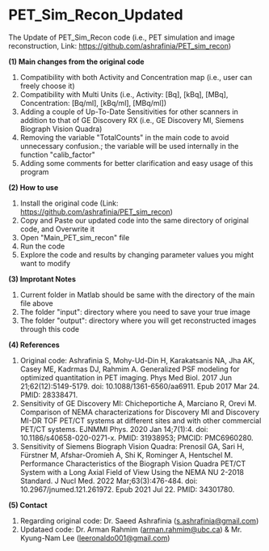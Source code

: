 # PET_Sim_Recon_Updated
The Update of PET_Sim_Recon code (i.e., PET simulation and image reconstruction, Link: https://github.com/ashrafinia/PET_sim_recon)


**(1) Main changes from the original code**
1) Compatibility with both Activity and Concentration map (i.e., user can freely choose it)
2) Compatibility with Multi Units (i.e., Activity: [Bq], [kBq], [MBq], Concentration: [Bq/ml], [kBq/ml], [MBq/ml])
3) Adding a couple of Up-To-Date Sensitivities for other scanners in addition to that of GE Discovery RX (i.e.,  GE Discovery MI, Siemens Biograph Vision Quadra)
4) Removing the variable "TotalCounts" in the main code to avoid unnecessary confusion.; the variable will be used internally in the function "calib_factor"
5) Adding some comments for better clarification and easy usage of this program

**(2) How to use**
1) Install the original code (Link: https://github.com/ashrafinia/PET_sim_recon)
2) Copy and Paste our updated code into the same directory of original code, and Overwrite it
3) Open "Main_PET_sim_recon" file
4) Run the code 
5) Explore the code and results by changing parameter values you might want to modify

**(3) Improtant Notes**
1) Current folder in Matlab should be same with the directory of the main file above
2) The folder "input": directory where you need to save your true image
3) The folder "output": directory where you will get reconstructed images through this code

**(4) References**
1) Original code: Ashrafinia S, Mohy-Ud-Din H, Karakatsanis NA, Jha AK, Casey ME, Kadrmas DJ, Rahmim A. Generalized PSF modeling for optimized quantitation in PET imaging. Phys Med Biol. 2017 Jun 21;62(12):5149-5179. doi: 10.1088/1361-6560/aa6911. Epub 2017 Mar 24. PMID: 28338471.
2) Sensitivity of GE Discovery MI: Chicheportiche A, Marciano R, Orevi M. Comparison of NEMA characterizations for Discovery MI and Discovery MI-DR TOF PET/CT systems at different sites and with other commercial PET/CT systems. EJNMMI Phys. 2020 Jan 14;7(1):4. doi: 10.1186/s40658-020-0271-x. PMID: 31938953; PMCID: PMC6960280.
3) Sensitivity of Siemens Biograph Vision Quadra: Prenosil GA, Sari H, Fürstner M, Afshar-Oromieh A, Shi K, Rominger A, Hentschel M. Performance Characteristics of the Biograph Vision Quadra PET/CT System with a Long Axial Field of View Using the NEMA NU 2-2018 Standard. J Nucl Med. 2022 Mar;63(3):476-484. doi: 10.2967/jnumed.121.261972. Epub 2021 Jul 22. PMID: 34301780.

**(5) Contact**
1) Regarding original code: Dr. Saeed Ashrafinia (s.ashrafinia@gmail.com)
2) Updataed code: Dr. Arman Rahmim (arman.rahmim@ubc.ca) & Mr. Kyung-Nam Lee (leeronaldo001@gmail.com)
